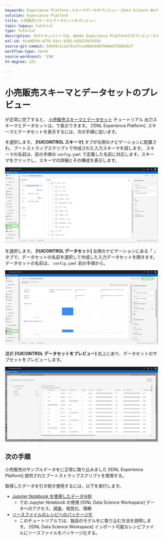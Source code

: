 ```yaml
---
keywords: Experience Platform；スキーマデータのプレビュー；Data Science Workspace；人気の高いトピック
solution: Experience Platform
title: 小売販売スキーマとデータセットのプレビュー
topic-legacy: tutorial
type: Tutorial
description: 次のドキュメントでは、Adobe Experience Platformでのプレビュースキーマとデータセットの概要を説明します。
exl-id: dca9835b-4f76-42cc-b262-b20323bf4356
source-git-commit: 5d449c1ca174cafcca988e9487940eb7550bd5cf
workflow-type: tm+mt
source-wordcount: '236'
ht-degree: 22%

---
```


# 小売販売スキーマとデータセットのプレビュー

が正常に完了すると、 [小売販売スキーマとデータセット](./create-retails-sales-dataset.md) チュートリアル 出力スキーマとデータセットは、で表示できます。 [!DNL Experience Platform]. スキーマとデータセットを表示するには、次の手順に従います。

を選択します。 **[!UICONTROL スキーマ]** タブが左側のナビゲーションに配置され、ブートストラップスクリプトで作成された入力スキーマを探します。 スキーマの名前は、前の手順の `config.yaml` で定義した名前に対応します。スキーマをクリックし、スキーマの詳細とその構成を表示します。

![](../images/models-recipes/access-data/schema.PNG)

を選択します。 **[!UICONTROL データセット]** 左側のナビゲーションにある「 」タブで、データセットの名前を選択して作成した入力データセットを開きます。 データセットの名前は、 `config.yaml` 前の手順から。

![](../images/models-recipes/access-data/dataset.PNG)

選択 **[!UICONTROL データセットをプレビュー]** 右上にあり、データセットのサブセットをプレビューします。

![](../images/models-recipes/access-data/preview.PNG)

## 次の手順

小売販売のサンプルデータをに正常に取り込みました [!DNL Experience Platform] 提供されたブートストラップスクリプトを使用する。

取得したデータを引き続き使用するには、以下を実行します。
- [Jupyter Notebook を使用したデータ分析](../jupyterlab/analyze-your-data.md)
   - での Jupyter Notebook の使用 [!DNL Data Science Workspace] データへのアクセス、調査、視覚化、理解
- [ソースファイルのレシピへのパッケージ化](./package-source-files-recipe.md)
   - このチュートリアルでは、独自のモデルをに取り込む方法を説明します。 [!DNL Data Science Workspace] インポート可能なレシピファイルにソースファイルをパッケージ化する。
